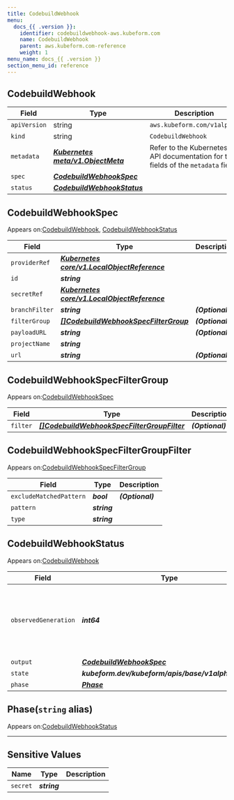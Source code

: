 ```yaml
---
title: CodebuildWebhook
menu:
  docs_{{ .version }}:
    identifier: codebuildwebhook-aws.kubeform.com
    name: CodebuildWebhook
    parent: aws.kubeform.com-reference
    weight: 1
menu_name: docs_{{ .version }}
section_menu_id: reference
---
```


## CodebuildWebhook
| Field | Type | Description |
| ------ | ----- | ----------- |
| `apiVersion` | string | `aws.kubeform.com/v1alpha1` |
|    `kind` | string | `CodebuildWebhook` |
| `metadata` | ***[Kubernetes meta/v1.ObjectMeta](https://v1-18.docs.kubernetes.io/docs/reference/generated/kubernetes-api/v1.18/#objectmeta-v1-meta)***|Refer to the Kubernetes API documentation for the fields of the `metadata` field.|
| `spec` | ***[CodebuildWebhookSpec](#codebuildwebhookspec)***||
| `status` | ***[CodebuildWebhookStatus](#codebuildwebhookstatus)***||
## CodebuildWebhookSpec

Appears on:[CodebuildWebhook](#codebuildwebhook), [CodebuildWebhookStatus](#codebuildwebhookstatus)

| Field | Type | Description |
| ------ | ----- | ----------- |
| `providerRef` | ***[Kubernetes core/v1.LocalObjectReference](https://v1-18.docs.kubernetes.io/docs/reference/generated/kubernetes-api/v1.18/#localobjectreference-v1-core)***||
| `id` | ***string***||
| `secretRef` | ***[Kubernetes core/v1.LocalObjectReference](https://v1-18.docs.kubernetes.io/docs/reference/generated/kubernetes-api/v1.18/#localobjectreference-v1-core)***||
| `branchFilter` | ***string***| ***(Optional)*** |
| `filterGroup` | ***[[]CodebuildWebhookSpecFilterGroup](#codebuildwebhookspecfiltergroup)***| ***(Optional)*** |
| `payloadURL` | ***string***| ***(Optional)*** |
| `projectName` | ***string***||
| `url` | ***string***| ***(Optional)*** |
## CodebuildWebhookSpecFilterGroup

Appears on:[CodebuildWebhookSpec](#codebuildwebhookspec)

| Field | Type | Description |
| ------ | ----- | ----------- |
| `filter` | ***[[]CodebuildWebhookSpecFilterGroupFilter](#codebuildwebhookspecfiltergroupfilter)***| ***(Optional)*** |
## CodebuildWebhookSpecFilterGroupFilter

Appears on:[CodebuildWebhookSpecFilterGroup](#codebuildwebhookspecfiltergroup)

| Field | Type | Description |
| ------ | ----- | ----------- |
| `excludeMatchedPattern` | ***bool***| ***(Optional)*** |
| `pattern` | ***string***||
| `type` | ***string***||
## CodebuildWebhookStatus

Appears on:[CodebuildWebhook](#codebuildwebhook)

| Field | Type | Description |
| ------ | ----- | ----------- |
| `observedGeneration` | ***int64***| ***(Optional)*** Resource generation, which is updated on mutation by the API Server.|
| `output` | ***[CodebuildWebhookSpec](#codebuildwebhookspec)***| ***(Optional)*** |
| `state` | ***kubeform.dev/kubeform/apis/base/v1alpha1.State***| ***(Optional)*** |
| `phase` | ***[Phase](#phase)***| ***(Optional)*** |
## Phase(`string` alias)

Appears on:[CodebuildWebhookStatus](#codebuildwebhookstatus)

---
## Sensitive Values
| Name | Type | Description |
|------|------|-------------|
| `secret` | ***string*** ||
